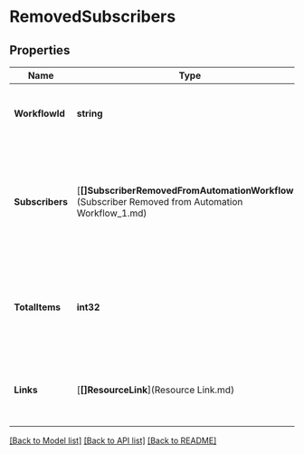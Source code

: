 # RemovedSubscribers

## Properties
Name | Type | Description | Notes
------------ | ------------- | ------------- | -------------
**WorkflowId** | **string** | A string that uniquely identifies an Automation workflow. | [optional] [default to null]
**Subscribers** | [**[]SubscriberRemovedFromAutomationWorkflow1**](Subscriber Removed from Automation Workflow_1.md) | An array of objects, each representing a subscriber who was removed from an Automation workflow. | [optional] [default to null]
**TotalItems** | **int32** | The total number of items matching the query regardless of pagination. | [optional] [default to null]
**Links** | [**[]ResourceLink**](Resource Link.md) | A list of link types and descriptions for the API schema documents. | [optional] [default to null]

[[Back to Model list]](../README.md#documentation-for-models) [[Back to API list]](../README.md#documentation-for-api-endpoints) [[Back to README]](../README.md)

